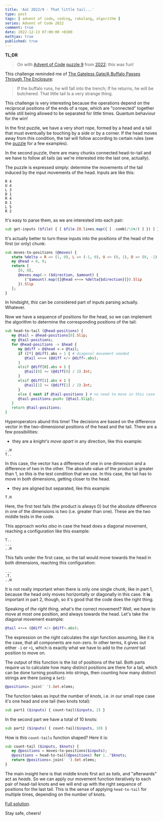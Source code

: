 ```yaml
---
title: 'AoC 2022/9 - That little tail...'
type: post
tags: [ advent of code, coding, rakulang, algorithm ]
series: Advent of Code 2022
comment: true
date: 2022-12-13 07:00:00 +0100
mathjax: true
published: true
---
```


**TL;DR**

> On with [Advent of Code][] [puzzle 9][puzzle] from [2022][aoc2022]:
> this was fun!

This challenge reminded me of [The Gateless Gate/A Buffalo Passes Through The Enclosure][tgg37]:

> If the buffalo runs, he will fall into the trench;
> If he returns, he will be butchered.
> That little tail
> Is a very strange thing.

This challenge is very interesting because the operations depend on the
reciprocal positions of the ends of a rope, which are "connected"
together while still being allowed to be separated for little times.
Quantum behaviour for the win!

In the first puzzle, we have a very short rope, formed by a head and a
tail that must eventually be touching by a side or by a corner. If the
head moves away from this condition, the tail will follow according to
certain rules (see the [puzzle][] for a few examples).

In the second puzzle, there are many chunks connected head-to-tail and
we have to follow all tails (as we're interested into the last one,
actually).

The puzzle is expressed simply: determine the movements of the tail
induced by the input movements of the head. Inputs are like this:

```
R 4
U 4
L 3
D 1
R 4
D 1
L 5
R 2
```

It's easy to parse them, as we are interested into each pair:

```raku
sub get-inputs ($file) { [ $file.IO.lines.map({ [ .comb(/\S+/) ] }) ] }
```

It's actually better to turn these inputs into the positions of the head
of the first (or only) chunk:

```raku
sub moves-to-positions (@moves) {
   state %delta = R => (1, 0), L => (-1, 0), U => (0, 1), D => (0, -1);
   my @head = 0, 0;
   return [
      [0, 0],
      @moves.map(-> ($direction, $amount) {
         (^$amount).map({[@head «+=» %delta{$direction}]}).Slip
      }).Slip
   ];
}
```

In hindsight, *this* can be considered part of inputs parsing actually.
Whatever.

Now we have a sequence of positions for the head, so we can implement
the algorithm to determine the corresponding positions of the tail:

```raku
sub head-to-tail (@head-positions) {
   my @tail = @head-positions[0].Slip;
   my @tail-positions;
   for @head-positions -> $head {
      my @diff = @$head «-» @tail;
      if ([*] @diff).abs > 1 { # diagonal movement needed
         @tail «+=» (@diff «/» @diff».abs);
      }
      elsif @diff[0].abs > 1 {
         @tail[0] += (@diff[0] / 2).Int;
      }
      elsif @diff[1].abs > 1 {
         @tail[1] += (@diff[1] / 2).Int;
      }
      else { next if @tail-positions } # no need to move in this case
      @tail-positions.push: [@tail.Slip];
   }
   return @tail-positions;
}
```

Hyperoperators abund this time! The decisions are based on the
difference vector in the two-dimensional positions of the head and the
tail. There are a few possibilities:

- they are a *knight's move apart* in any direction, like this example:

```
..H
T..
```

In this case, the vector has a difference of one in one dimension and a
difference of two in the other. The absolute value of the product is
greater than 1, so this is the test condition that we use. In this case,
the tail has to move in *both* dimensions, getting closer to the head.

- they are aligned but separated, like this example:

```
T.H
```

Here, the first test fails (the product is always 0) but the absolute
difference in one of the dimensions is two (i.e. greater than one).
These are the two middle tests in the code.

This approach works *also* in case the head does a diagonal movement,
reaching a configuration like this example:

```
T..
...
..H
```

This falls under the first case, so the tail would move towards the head
in both dimensions, reaching this configuration:

```
...
.T.
..H
```

It is not really important when there is only one single chunk, like
in part 1, because the head only moves horizontally or diagonally in
this case. It **is** important in part 2, though, so it's good that the
code does the right thing.

Speaking of *the right thing*, what's the correct movement? Well, we
have to move at most one position, and always towards the head. Let's
take the diagonal movement example:

```raku
@tail «+=» (@diff «/» @diff».abs);
```

The expression on the right calculates the *sign* function assuming,
like it is the case, that all components are non-zero. In other terms,
it gives out either `-1` or `+1`, which is exactly what we have to add
to the *current* tail position to move on.

The output of this function is the list of positions of the tail. Both
parts require us to calculate how many distinct positions are there for
a tail, which can be done turning positions into strings, then counting
how many distinct strings are there (using a `Set`):

```raku
@positions».join(' ').Set.elems;
```

The function takes as input the number of *knots*, i.e. in our small
rope case it's one head and one tail (two knots total):

```raku
sub part1 ($inputs) { count-tail($inputs, 2) }
```

In the second part we have a total of 10 knots:

```raku
sub part2 ($inputs) { count-tail($inputs, 10) }
```

How is this `count-tails` function shaped? Here it is:

```raku
sub count-tail ($inputs, $knots) {
   my @positions = moves-to-positions($inputs);
   @positions = head-to-tail(@positions) for 1..^$knots;
   return @positions».join(' ').Set.elems;
}
```

The main insight here is that middle knots first act as *tails*, and
"afterwards" act as *heads*. So we can apply our movement function
iteratively to each pair of head-tail knots and we will end up with the
right sequence of positions for the last tail. This is the sense of
applying `head-to-tail` for multiple times, depending on the number of
knots.

[Full solution][].

Stay safe, cheers!

[puzzle]: https://adventofcode.com/2022/day/9
[aoc2022]: https://adventofcode.com/2022/
[Advent of Code]: https://adventofcode.com/
[Raku]: https://www.raku.org/
[Perl]: https://www.perl.org/
[Full solution]: https://gitlab.com/polettix/advent-of-code/-/blob/main/2022/09.raku
[tgg37]: https://en.wikisource.org/wiki/The_Gateless_Gate/A_Buffalo_Passes_Through_The_Enclosure
